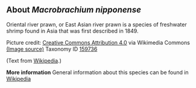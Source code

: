 **About *Macrobrachium nipponense***
-------------------------
Oriental river prawn, or East Asian river prawn is a species of 
freshwater shrimp found in Asia that was first described in 1849.


Picture credit: [Creative Commons Attribution 4.0](https://creativecommons.org/licenses/by/4.0) via Wikimedia Commons [(Image source)](https://en.wikipedia.org/wiki/File:%E3%83%86%E3%83%8A%E3%82%AC%E3%82%A8%E3%83%93_%E3%82%AA%E3%82%B9.jpg)
Taxonomy ID [159736](https://www.uniprot.org/taxonomy/159736)

(Text from [Wikipedia](https://en.wikipedia.org/).)

**More information**
General information about this species can be found in [Wikipedia](https://en.wikipedia.org/wiki/Oriental_river_prawn)
